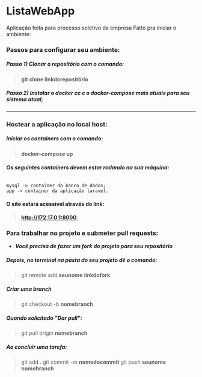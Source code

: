 # ListaWebApp
Aplicação feita para processo seletivo da empresa Fatto
pra iniciar o ambiente:

### Passos para configurar seu ambiente:

##### Passo 1) Clonar o repositório com o comando:

>**git clone linkdorepositório**

##### Passo 2) Instalar o docker ce e o docker-compose mais atuais para seu sistema atual;

***

### Hostear a aplicação no local host:

##### Iniciar os containers com o comando:
   > **docker-compose up**

###### ***Os seguintes containers devem estar rodando na sua máquina:***

	mysql -> container do banco de dados;
	app -> container da aplicação laravel.

#### O site estará acessivel através do link:

>**http://172.17.0.1:8000**;

### Para trabalhar no projeto e submeter pull requests:

- ***Você precisa de fazer um fork do projeto para seu repositório***

##### Depois, no terminal na pasta do seu projeto dê o comando: 

>git remote add **seunome** **linkdofork**

##### Criar uma branch

>git checkout -b **nomebranch**

##### Quando solicitado "Dar pull":

>git pull origin **nomebranch**

##### Ao concluir uma tarefa:

>git add .
git commit -m **nomedocommit**
git push **seunome** **nomebranch**
